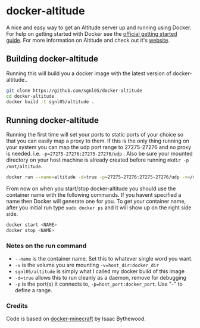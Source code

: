 # docker-altitude

A nice and easy way to get an Altitude server up and running using Docker. For
help on getting started with Docker see the [official getting started guide][0].
For more information on Altitude and check out it's [website][1].


## Building docker-altitude

Running this will build you a docker image with the latest version of docker-altitude..

```bash
git clone https://github.com/sgnl05/docker-altitude
cd docker-altitude
docker build -t sgnl05/altitude .
```

## Running docker-altitude

Running the first time will set your ports to static ports of your choice so
that you can easily map a proxy to them. If this is the only thing running on your
system you can map the udp port range to 27275-27276 and no proxy is needed. i.e.
`-p=27275-27276:27275-27276/udp` .
Also be sure your mounted directory on your host machine is
already created before running `mkdir -p /mnt/altitude`.

```bash
docker run --name=altitude -d=true -p=27275-27276:27275-27276/udp -v=/mnt/altitude:/data sgnl05/altitude
```

From now on when you start/stop docker-altitude you should use the container name 
with the following commands. If you havent specified a name then Docker will generate one for you. To get your container name, after you initial run type `sudo docker ps` and it will show up on the right side side.

```bash
docker start <NAME>
docker stop <NAME>
```

### Notes on the run command

 + `--name` is the container name. Set this to whatever single word you want.
 + `-v` is the volume you are mounting `-v=host_dir:docker_dir`
 + `sgnl05/altitude` is simply what I called my docker build of this image
 + `-d=true` allows this to run cleanly as a daemon, remove for debugging
 + `-p` is the port(s) it connects to, `-p=host_port:docker_port`. Use "-" to define a range.

### Credits

Code is based on [docker-minecraft][2] by Isaac Bythewood.

[0]: http://www.docker.io/gettingstarted/
[1]: http://altitudegame.com/
[2]: https://github.com/overshard/docker-minecraft
